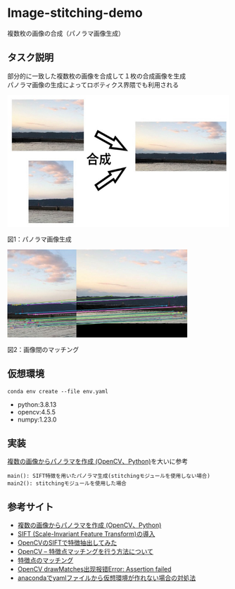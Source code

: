 # Image-stitching-demo
複数枚の画像の合成（パノラマ画像生成）

## タスク説明
部分的に一致した複数枚の画像を合成して１枚の合成画像を生成<br>
パノラマ画像の生成によってロボティクス界隈でも利用される

<img src="./assets/desc.jpg" style="height:300px"></img>

図1：パノラマ画像生成

<img src="./assets/desc2.jpg" style="height:200px"></img>

図2：画像間のマッチング

## 仮想環境
```
conda env create --file env.yaml
```
- python:3.8.13
- opencv:4.5.5
- numpy:1.23.0


## 実装
[複数の画像からパノラマを作成 (OpenCV、Python)](https://www.qoosky.io/techs/dea950ec9a)を大いに参考
```
main(): SIFT特徴を用いたパノラマ生成(stitchingモジュールを使用しない場合)
main2(): stitchingモジュールを使用した場合
```

## 参考サイト
- [複数の画像からパノラマを作成 (OpenCV、Python)](https://www.qoosky.io/techs/dea950ec9a)
- [SIFT (Scale-Invariant Feature Transform)の導入](http://labs.eecs.tottori-u.ac.jp/sd/Member/oyamada/OpenCV/html/py_tutorials/py_feature2d/py_sift_intro/py_sift_intro.html)
- [OpenCVのSIFTで特徴抽出してみた](https://qiita.com/tatsuya11bbs/items/225634d352de09206a8f)
- [OpenCV – 特徴点マッチングを行う方法について](https://pystyle.info/opencv-feature-matching/)
- [特徴点のマッチング](http://labs.eecs.tottori-u.ac.jp/sd/Member/oyamada/OpenCV/html/py_tutorials/py_feature2d/py_matcher/py_matcher.html)
- [OpenCV drawMatches出现报错Error: Assertion failed](https://blog.csdn.net/Owen_Suen/article/details/105077923)
- [anacondaでyamlファイルから仮想環境が作れない場合の対処法](https://qiita.com/hayato1130/items/676894f7e7dd0e9fe527)
